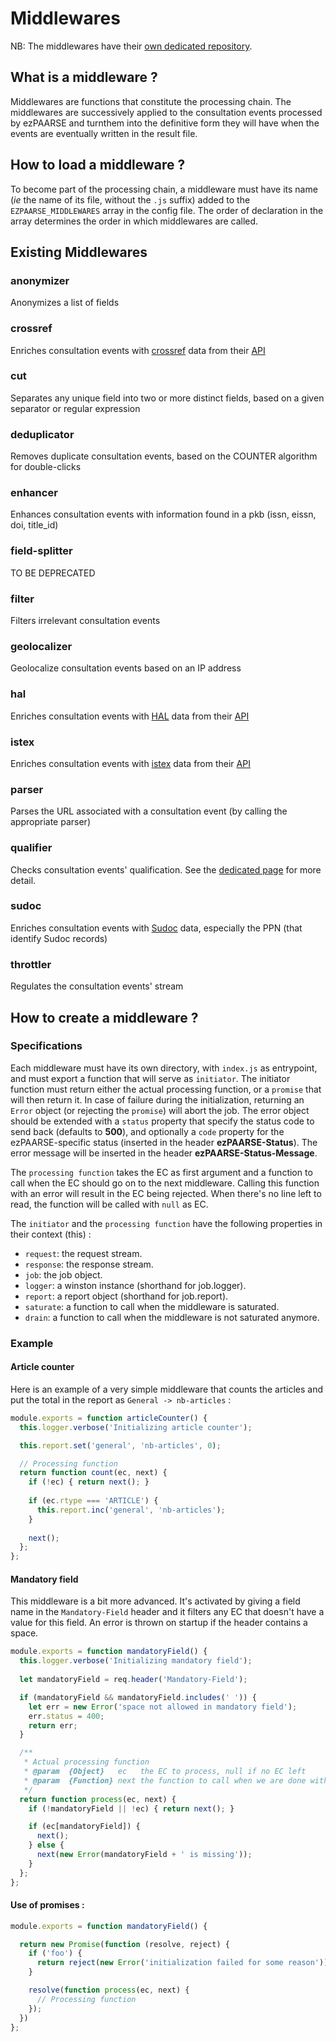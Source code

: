 # Middlewares #

NB: The middlewares have their [own dedicated repository](https://github.com/ezpaarse-project/ezpaarse-middlewares).

## What is a middleware ? ##

Middlewares are functions that constitute the processing chain. The middlewares are successively applied to the consultation events processed by ezPAARSE and turnthem into the definitive form they will have when the events are eventually written in the result file.

## How to load a middleware ? ##

To become part of the processing chain, a middleware must have its name (*ie* the name of its file, without the `.js` suffix) added to the `EZPAARSE_MIDDLEWARES` array in the config file. The order of declaration in the array determines the order in which middlewares are called.

## Existing Middlewares ##
### anonymizer
Anonymizes a list of fields

### crossref
Enriches consultation events with [crossref](http://search.crossref.org/) data from their [API](http://search.crossref.org/help/api)

### cut
Separates any unique field into two or more distinct fields, based on a given separator or regular expression

### deduplicator
Removes duplicate consultation events, based on the COUNTER algorithm for double-clicks

### enhancer
Enhances consultation events with information found in a pkb (issn, eissn, doi, title_id)

### field-splitter
TO BE DEPRECATED

### filter
Filters irrelevant consultation events

### geolocalizer
Geolocalize consultation events based on an IP address

### hal
Enriches consultation events with [HAL](https://hal.archives-ouvertes.fr/) data from their [API](https://api.archives-ouvertes.fr/docs/search)

### istex
Enriches consultation events with [istex](http://www.istex.fr/) data from their [API](https://api.istex.fr/documentation/)

### parser
Parses the URL associated with a consultation event (by calling the appropriate parser)

### qualifier
Checks consultation events' qualification. See the [dedicated page](../features/qualification.html) for more detail.

### sudoc
Enriches consultation events with [Sudoc](http://www.sudoc.abes.fr) data, especially the PPN (that identify Sudoc records)

### throttler
Regulates the consultation events' stream

## How to create a middleware ? ##

### Specifications
Each middleware must have its own directory, with `index.js` as entrypoint, and must export a function that will serve as `initiator`. The initiator function must return either the actual processing function, or a `promise` that will then return it. In case of failure during the initialization, returning an `Error` object (or rejecting the `promise`) will abort the job. The error object should be extended with a `status` property that specify the status code to send back (defaults to **500**), and optionally a `code` property for the ezPAARSE-specific status (inserted in the header **ezPAARSE-Status**). The error message will be inserted in the header **ezPAARSE-Status-Message**.

The `processing function` takes the EC as first argument and a function to call when the EC should go on to the next middleware. Calling this function with an error will result in the EC being rejected. When there's no line left to read, the function will be called with `null` as EC.

The `initiator` and the `processing function` have the following properties in their context (this) :
- `request`: the request stream.
- `response`: the response stream.
- `job`: the job object.
- `logger`: a winston instance (shorthand for job.logger).
- `report`: a report object (shorthand for job.report).
- `saturate`: a function to call when the middleware is saturated.
- `drain`: a function to call when the middleware is not saturated anymore.

### Example

#### Article counter

Here is an example of a very simple middleware that counts the articles and put the total in the report as `General -> nb-articles` :

```javascript
module.exports = function articleCounter() {
  this.logger.verbose('Initializing article counter');

  this.report.set('general', 'nb-articles', 0);

  // Processing function
  return function count(ec, next) {
    if (!ec) { return next(); }
    
    if (ec.rtype === 'ARTICLE') {
      this.report.inc('general', 'nb-articles');
    }
    
    next();
  };
};
```

#### Mandatory field

This middleware is a bit more advanced. It's activated by giving a field name in the `Mandatory-Field` header and it filters any EC that doesn't have a value for this field. An error is thrown on startup if the header contains a space.

```javascript
module.exports = function mandatoryField() {
  this.logger.verbose('Initializing mandatory field');
  
  let mandatoryField = req.header('Mandatory-Field');

  if (mandatoryField && mandatoryField.includes(' ')) {
    let err = new Error('space not allowed in mandatory field');
    err.status = 400;
    return err;
  }

  /**
   * Actual processing function
   * @param  {Object}   ec   the EC to process, null if no EC left
   * @param  {Function} next the function to call when we are done with the given EC
   */
  return function process(ec, next) {
    if (!mandatoryField || !ec) { return next(); }

    if (ec[mandatoryField]) {
      next();
    } else {
      next(new Error(mandatoryField + ' is missing'));
    }
  };
};
```

#### Use of promises :
```javascript
module.exports = function mandatoryField() {

  return new Promise(function (resolve, reject) {
    if ('foo') {
      return reject(new Error('initialization failed for some reason'));
    }

    resolve(function process(ec, next) {
      // Processing function
    });
  })
};
```
